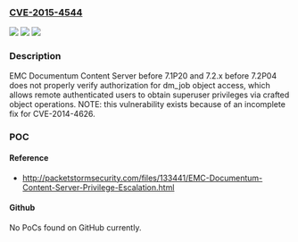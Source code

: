 ### [CVE-2015-4544](https://cve.mitre.org/cgi-bin/cvename.cgi?name=CVE-2015-4544)
![](https://img.shields.io/static/v1?label=Product&message=n%2Fa&color=blue)
![](https://img.shields.io/static/v1?label=Version&message=n%2Fa&color=blue)
![](https://img.shields.io/static/v1?label=Vulnerability&message=n%2Fa&color=brighgreen)

### Description

EMC Documentum Content Server before 7.1P20 and 7.2.x before 7.2P04 does not properly verify authorization for dm_job object access, which allows remote authenticated users to obtain superuser privileges via crafted object operations.  NOTE: this vulnerability exists because of an incomplete fix for CVE-2014-4626.

### POC

#### Reference
- http://packetstormsecurity.com/files/133441/EMC-Documentum-Content-Server-Privilege-Escalation.html

#### Github
No PoCs found on GitHub currently.

